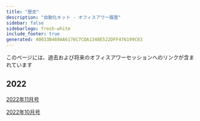 ```yaml
---
title: "歴史"
description: "自動化キット - オフィスアワー履歴"
sidebar: false
sidebarlogo: fresh-white
include_footer: true
generated: 40033B469AA6176C7CDA1348E522DFF476199C83
---
```


このページには、過去および将来のオフィスアワーセッションへのリンクが含まれています

## 2022

[2022年11月号](/ja/office-hours/november-2022)

[2022年10月号](/ja/office-hours/october-2022)
